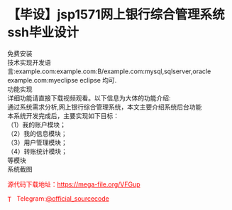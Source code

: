 # 【毕设】jsp1571网上银行综合管理系统ssh毕业设计

免费安装<br>技术实现开发语言:example.com:example.com:B/example.com:mysql,sqlserver,oracle example.com:myeclipse eclipse 均可.<br>功能实现<br>详细功能请直接下载视频观看。以下信息为大体的功能介绍:<br>通过系统需求分析,网上银行综合管理系统，本文主要介绍系统后台功能<br>本系统开发完成后，主要实现如下目标：<br>（1）我的账户模块；<br>（2）我的信息模块；<br>（3）用户管理模块；<br>（4）转账统计模块；<br>等模块<br>系统截图<br>


<p style="color: red;">源代码下载地址：<a href="https://mega-file.org/VFGup" style="color: red;">https://mega-file.org/VFGup</a></p><p style="color: red;"><img src="https://cdn-icons-png.flaticon.com/512/2111/2111646.png" alt="Telegram Icon" style="width: 16px; vertical-align: middle; margin-right: 5px;">Telegram:<a href="https://t.me/official_sourcecode" style="color: red;">@official_sourcecode</a></p>
